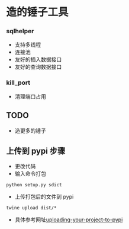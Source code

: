 # 造的锤子工具

### sqlhelper
* 支持多线程
* 连接池
* 友好的插入数据接口
* 友好的查询数据接口

### kill_port
* 清理端口占用

## TODO
* 造更多的锤子



## 上传到 pypi 步骤
* 更改代码
* 输入命令打包
```
python setup.py sdict
```
* 上传打包后的文件到 pypi
```
twine upload dist/* 
```
* 具体参考网址[uploading-your-project-to-pypi](https://packaging.python.org/tutorials/distributing-packages/#uploading-your-project-to-pypi)
